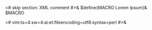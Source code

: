 <# skip section: XML comment #>&
$define{MACRO Lorem Ipsum}&
$MACRO
<!-- $MACRO -->
<#
vim:ts=4:sw=4:ai:et:fileencoding=utf8:syntax=perl
#>&
